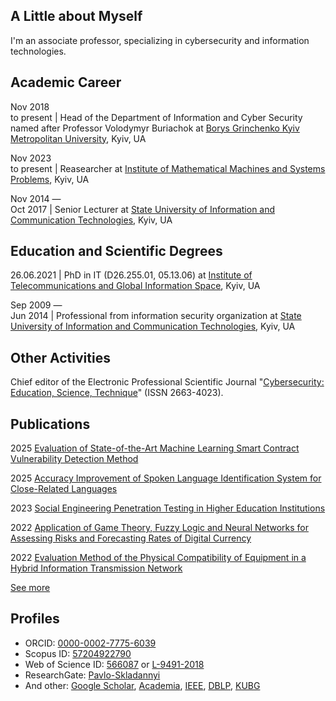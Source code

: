 ## A Little about Myself

I'm an associate professor, specializing in cybersecurity and information technologies.

## Academic Career

Nov&nbsp;2018<br />to&nbsp;present | Head of the Department of Information and Cyber Security named after Professor Volodymyr Buriachok at [Borys Grinchenko Kyiv Metropolitan University](https://partner.kubg.edu.ua/), Kyiv, UA

Nov&nbsp;2023<br />to&nbsp;present | Reasearcher at [Institute of Mathematical Machines and Systems Problems](http://www.immsp.kiev.ua/eng/index.html), Kyiv, UA

Nov&nbsp;2014&nbsp;—<br />Oct&nbsp;2017 | Senior Lecturer at [State University of Information and Communication Technologies](https://www.duikt.edu.ua/en/), Kyiv, UA

## Education and Scientific Degrees

26.06.2021 | PhD in IT (D26.255.01, 05.13.06) at [Institute of Telecommunications and Global Information Space](https://itgip.org/en/), Kyiv, UA

Sep&nbsp;2009&nbsp;—<br />Jun&nbsp;2014 | Professional from information security organization at [State University of Information and Communication Technologies](https://www.duikt.edu.ua/en/), Kyiv, UA

## Other Activities

Chief editor of the Electronic Professional Scientific Journal "[Cybersecurity: Education, Science, Technique](https://www.csecurity.kubg.edu.ua/index.php/journal/index)" (ISSN 2663-4023).

## Publications

2025 [Evaluation of State-of-the-Art Machine Learning Smart Contract Vulnerability Detection Method](pubs/Evaluation-of-State-of-the-Art-Machine-Learning-Smart-Contract-Vulnerability-Detection-Method.md)

2025 [Accuracy Improvement of Spoken Language Identification System for Close-Related Languages](pubs/Accuracy-Improvement-of-Spoken-Language-Identification-System-for-Close-Related-Languages.md)

2023 [Social Engineering Penetration Testing in Higher Education Institutions](pubs/Social-Engineering-Penetration-Testing-in-Higher-Education-Institutions.md)

2022 [Application of Game Theory, Fuzzy Logic and Neural Networks for Assessing Risks and Forecasting Rates of Digital Currency](pubs/Application-of-Game-Theory-Fuzzy-Logic-and-Neural-Networks-for-Assessing-Risks-and-Forecasting-Rates-of-Digital-Currency.md)

2022 [Evaluation Method of the Physical Compatibility of Equipment in a Hybrid Information Transmission Network](pubs/Evaluation-Method-of-the-Physical-Compatibility-of-Equipment-in-a-Hybrid-Information-Transmission-Network.md)

[See more](/pubs/list.md)

## Profiles

* ORCID: [0000-0002-7775-6039](https://orcid.org/0000-0002-7775-6039)
* Scopus ID: [57204922790](https://www.scopus.com/authid/detail.uri?authorId=57204922790)
* Web of Science ID: [566087](https://www.webofscience.com/wos/author/record/566087) or [L-9491-2018](https://www.webofscience.com/wos/author/record/L-9491-2018)
* ResearchGate: [Pavlo-Skladannyi](https://www.researchgate.net/profile/Pavlo-Skladannyi)
* And other: [Google Scholar](https://scholar.google.com/citations?user=u1Q82DsAAAAJ), [Academia](https://kubg.academia.edu/PavloSkladannyi), [IEEE](https://ieeexplore.ieee.org/author/37088905329), [DBLP](https://dblp.org/pid/243/5600.html), [KUBG](https://wiki.kubg.edu.ua/%D0%A1%D0%BA%D0%BB%D0%B0%D0%B4%D0%B0%D0%BD%D0%BD%D0%B8%D0%B9_%D0%9F%D0%B0%D0%B2%D0%BB%D0%BE_%D0%9C%D0%B8%D0%BA%D0%BE%D0%BB%D0%B0%D0%B9%D0%BE%D0%B2%D0%B8%D1%87)